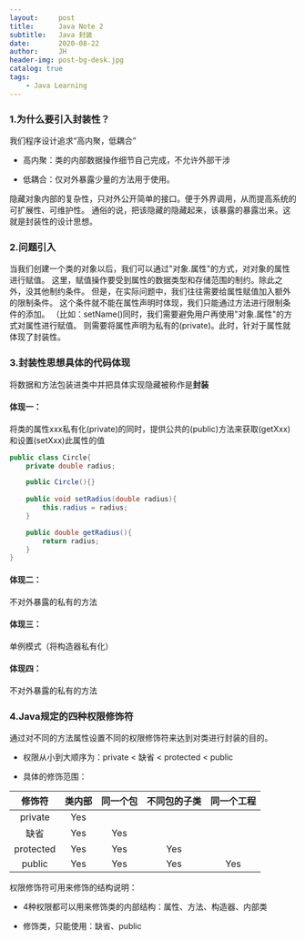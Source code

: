 ```yaml
---
layout:     post
title:      Java Note 2
subtitle:   Java 封装
date:       2020-08-22
author:     JH
header-img: post-bg-desk.jpg
catalog: true
tags:
    - Java Learning    
---
```


### 1.为什么要引入封装性？
我们程序设计追求“高内聚，低耦合”

- 高内聚：类的内部数据操作细节自己完成，不允许外部干涉

- 低耦合：仅对外暴露少量的方法用于使用。

隐藏对象内部的复杂性，只对外公开简单的接口。便于外界调用，从而提高系统的可扩展性、可维护性。
通俗的说，把该隐藏的隐藏起来，该暴露的暴露岀来。这就是封装性的设计思想。

### 2.问题引入
当我们创建一个类的对象以后，我们可以通过"对象.属性"的方式，对对象的属性进行赋值。
这里，赋值操作要受到属性的数据类型和存储范围的制约。除此之外，没其他制约条件。
但是，在实际问题中，我们往往需要给属性赋值加入额外的限制条件。
这个条件就不能在属性声明时体现，我们只能通过方法进行限制条件的添加。
（比如：setName()同时，我们需要避免用户再使用"对象.属性"的方式对属性进行赋值。
则需要将属性声明为私有的(private)。此时，针对于属性就体现了封装性。

### 3.封装性思想具体的代码体现

将数据和方法包装进类中并把具体实现隐藏被称作是**封装**

#### 体现一：
将类的属性xxx私有化(private)的同时，提供公共的(public)方法来获取(getXxx)和设置(setXxx)此属性的值
```java
public class Circle{
    private double radius;

    public Circle(){}
 
    public void setRadius(double radius){
        this.radius = radius;
    }

    public double getRadius(){
        return radius;
    }
}
```
#### 体现二：
不对外暴露的私有的方法

#### 体现三：
单例模式（将构造器私有化）

#### 体现四：
不对外暴露的私有的方法

### 4.Java规定的四种权限修饰符
通过对不同的方法属性设置不同的权限修饰符来达到对类进行封装的目的。

- 权限从小到大顺序为：private < 缺省 < protected < public

- 具体的修饰范围：

| 修饰符 | 类内部 | 同一个包 | 不同包的子类 | 同一个工程 |
| :--: | :--: | :--: | :--: | :--: |
| private | Yes |  |  |  |
| 缺省 |  Yes  |  Yes  |   |  |
| protected |  Yes  |  Yes  |  Yes  |  |
| public |  Yes  |  Yes  |  Yes  |  Yes  |

权限修饰符可用来修饰的结构说明：

- 4种权限都可以用来修饰类的内部结构：属性、方法、构造器、内部类

- 修饰类，只能使用：缺省、public